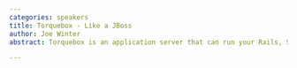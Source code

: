 ```yaml
---
categories: speakers
title: Torquebox - Like a JBoss
author: Joe Winter
abstract: Torquebox is an application server that can run your Rails, Sinatra, or Rack-based app inside of JBoss. Torquebox gives you all of the caching, clustering, messaging, and background job management tools available from JBoss without having to leave the comfort of Ruby. This talk aims to give a basic overview of Torquebox's architecture, how to get it up and running, and some pros and cons on whether it might fit your application.

---
```

